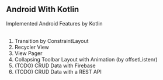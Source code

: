 ## Android With Kotlin ##
Implemented Android Features by Kotlin
<br><br>
1. Transition by ConstraintLayout <br>
2. Recycler View <br>
3. View Pager<br>
4. Collapsing Toolbar Layout with Animation (by offsetListenr)<br>
5. (TODO) CRUD Data with Firebase <br>
6. (TODO) CRUD Data with a REST API <br>